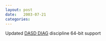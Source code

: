 ```yaml
---
layout: post
date:   2003-07-21
categories:
---
```

Updated <a href="zlinux/64bit-diag">DASD DIAG</a> discipline 64-bit support
